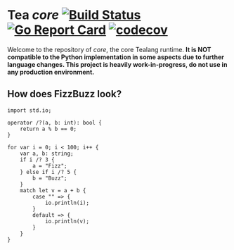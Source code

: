 # Tea *core* [![Build Status](https://travis-ci.org/tealang/core.svg?branch=master)](https://travis-ci.org/tealang/core) [![Go Report Card](https://goreportcard.com/badge/github.com/tealang/core)](https://goreportcard.com/report/github.com/tealang/core)  [![codecov](https://codecov.io/gh/tealang/core/branch/master/graph/badge.svg)](https://codecov.io/gh/tealang/core)

Welcome to the repository of *core*, the core Tealang runtime. **It is NOT compatible to the Python implementation in some aspects due to further language changes. This project is heavily work-in-progress, do not use in any production environment.**

## How does FizzBuzz look?
```tea
import std.io;

operator /?(a, b: int): bool {
    return a % b == 0;
}

for var i = 0; i < 100; i++ {
    var a, b: string;
    if i /? 3 {
        a = "Fizz";
    } else if i /? 5 {
        b = "Buzz";
    }
    match let v = a + b {
        case "" => {
            io.println(i);
        }
        default => {
            io.println(v);
        }
    }
}
```
